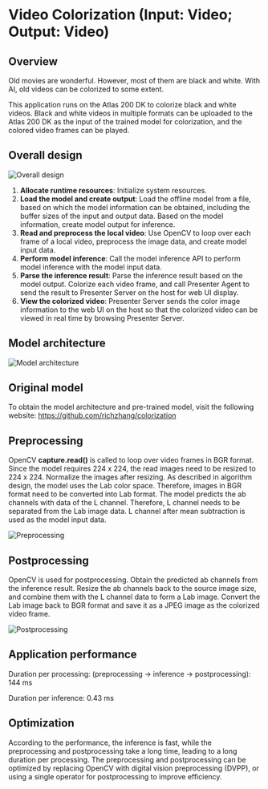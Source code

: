 # Video Colorization (Input: Video; Output: Video)

## Overview

Old movies are wonderful. However, most of them are black and white. With AI, old videos can be colorized to some extent.

This application runs on the Atlas 200 DK to colorize black and white videos. Black and white videos in multiple formats can be uploaded to the Atlas 200 DK as the input of the trained model for colorization, and the colored video frames can be played.

## Overall design

![Overall design](https://images.gitee.com/uploads/images/2020/0806/161544_a91ea99a_5395865.png "屏幕截图.png")

1) **Allocate runtime resources**: Initialize system resources.
2) **Load the model and create output**: Load the offline model from a file, based on which the model information can be obtained, including the buffer sizes of the input and output data. Based on the model information, create model output for inference.
3) **Read and preprocess the local video**: Use OpenCV to loop over each frame of a local video, preprocess the image data, and create model input data.
4) **Perform model inference**: Call the model inference API to perform model inference with the model input data.
5) **Parse the inference result**: Parse the inference result based on the model output. Colorize each video frame, and call Presenter Agent to send the result to Presenter Server on the host for web UI display.
6) **View the colorized video**: Presenter Server sends the color image information to the web UI on the host so that the colorized video can be viewed in real time by browsing Presenter Server.

## Model architecture

![Model architecture](https://images.gitee.com/uploads/images/2020/0805/095721_70b4f185_5395865.png "屏幕截图.png")

## Original model

To obtain the model architecture and pre-trained model, visit the following website: https://github.com/richzhang/colorization

## Preprocessing

OpenCV **capture.read()** is called to loop over video frames in BGR format. Since the model requires 224 x 224, the read images need to be resized to 224 x 224. Normalize the images after resizing. As described in algorithm design, the model uses the Lab color space. Therefore, images in BGR format need to be converted into Lab format. The model predicts the ab channels with data of the L channel. Therefore, L channel needs to be separated from the Lab image data. L channel after mean subtraction is used as the model input data.

![Preprocessing](https://images.gitee.com/uploads/images/2020/0805/095959_0e2bdf81_5395865.png "屏幕截图.png")

## Postprocessing

OpenCV is used for postprocessing. Obtain the predicted ab channels from the inference result. Resize the ab channels back to the source image size, and combine them with the L channel data to form a Lab image. Convert the Lab image back to BGR format and save it as a JPEG image as the colorized video frame.

![Postprocessing](https://images.gitee.com/uploads/images/2020/0805/100036_247920c8_5395865.png "屏幕截图.png")

## Application performance

Duration per processing: (preprocessing -> inference -> postprocessing): 144 ms

Duration per inference: 0.43 ms

## Optimization

According to the performance, the inference is fast, while the preprocessing and postprocessing take a long time, leading to a long duration per processing. The preprocessing and postprocessing can be optimized by replacing OpenCV with digital vision preprocessing (DVPP), or using a single operator for postprocessing to improve efficiency.